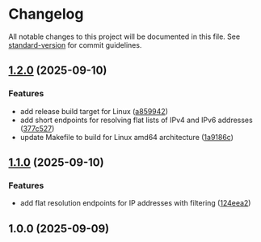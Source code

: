 # Changelog

All notable changes to this project will be documented in this file. See [standard-version](https://github.com/conventional-changelog/standard-version) for commit guidelines.

## [1.2.0](https://github.com/darkjinnee/go-ip-resolver/compare/v1.1.0...v1.2.0) (2025-09-10)


### Features

* add release build target for Linux ([a859942](https://github.com/darkjinnee/go-ip-resolver/commit/a859942009326ca2a59353c582a0939552973af2))
* add short endpoints for resolving flat lists of IPv4 and IPv6 addresses ([377c527](https://github.com/darkjinnee/go-ip-resolver/commit/377c527c1b941d893e7186f1df57e614a650ebbf))
* update Makefile to build for Linux amd64 architecture ([1a9186c](https://github.com/darkjinnee/go-ip-resolver/commit/1a9186c5858516a58ee7ae113a0959b3385ad2ea))

## [1.1.0](https://github.com/darkjinnee/go-ip-resolver/compare/v1.0.0...v1.1.0) (2025-09-10)


### Features

* add flat resolution endpoints for IP addresses with filtering ([124eea2](https://github.com/darkjinnee/go-ip-resolver/commit/124eea274db355d40af67bbc03bfae9a6f86db45))

## 1.0.0 (2025-09-09)
